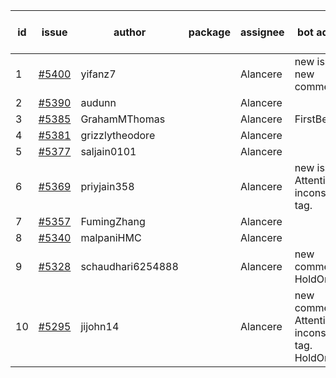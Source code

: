 | id | issue | author | package | assignee | bot advice | created date of issue | target release date | date from target |
| ------ | ------ | ------ | ------ | ------ | ------ | ------ | ------ | :-----: |
| 1 | [#5400](https://github.com/Azure/sdk-release-request/issues/5400) | yifanz7 |  | Alancere | new issue. new comment. | 08-07 | 08-22 |  |
| 2 | [#5390](https://github.com/Azure/sdk-release-request/issues/5390) | audunn |  | Alancere |  | 07-31 | 08-23 |  |
| 3 | [#5385](https://github.com/Azure/sdk-release-request/issues/5385) | GrahamMThomas |  | Alancere | FirstBeta. | 07-30 | 08-15 |  |
| 4 | [#5381](https://github.com/Azure/sdk-release-request/issues/5381) | grizzlytheodore |  | Alancere |  | 07-30 | 08-23 |  |
| 5 | [#5377](https://github.com/Azure/sdk-release-request/issues/5377) | saljain0101 |  | Alancere |  | 07-26 | 08-22 |  |
| 6 | [#5369](https://github.com/Azure/sdk-release-request/issues/5369) | priyjain358 |  | Alancere | new issue. Attention to inconsistent tag. | 07-24 | 08-22 |  |
| 7 | [#5357](https://github.com/Azure/sdk-release-request/issues/5357) | FumingZhang |  | Alancere |  | 07-18 | 08-22 |  |
| 8 | [#5340](https://github.com/Azure/sdk-release-request/issues/5340) | malpaniHMC |  | Alancere |  | 07-18 | 08-23 |  |
| 9 | [#5328](https://github.com/Azure/sdk-release-request/issues/5328) | schaudhari6254888 |  | Alancere | new comment. HoldOn. | 07-10 | 07-24 |  |
| 10 | [#5295](https://github.com/Azure/sdk-release-request/issues/5295) | jijohn14 |  | Alancere | new comment. Attention to inconsistent tag. HoldOn. | 06-25 | 08-23 |  |
